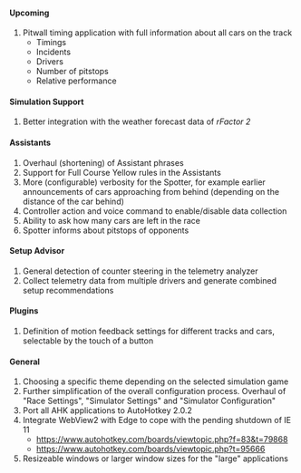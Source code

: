#### Upcoming
  1. Pitwall timing application with full information about all cars on the track
     - Timings
	 - Incidents
	 - Drivers
	 - Number of pitstops
	 - Relative performance

#### Simulation Support
  1. Better integration with the weather forecast data of *rFactor 2*

#### Assistants
  1. Overhaul (shortening) of Assistant phrases
  2. Support for Full Course Yellow rules in the Assistants
  3. More (configurable) verbosity for the Spotter, for example earlier announcements of cars approaching from behind (depending on the distance of the car behind)
  4. Controller action and voice command to enable/disable data collection
  5. Ability to ask how many cars are left in the race
  6. Spotter informs about pitstops of opponents

#### Setup Advisor
  1. General detection of counter steering in the telemetry analyzer
  2. Collect telemetry data from multiple drivers and generate combined setup recommendations

#### Plugins
  1. Definition of motion feedback settings for different tracks and cars, selectable by the touch of a button
  
#### General
  1. Choosing a specific theme depending on the selected simulation game
  2. Further simplification of the overall configuration process. Overhaul of "Race Settings", "Simulator Settings" and "Simulator Configuration"
  3. Port all AHK applications to AutoHotkey 2.0.2
  4. Integrate WebView2 with Edge to cope with the pending shutdown of IE 11
     - https://www.autohotkey.com/boards/viewtopic.php?f=83&t=79868
	 - https://www.autohotkey.com/boards/viewtopic.php?t=95666
  5. Resizeable windows or larger window sizes for the "large" applications